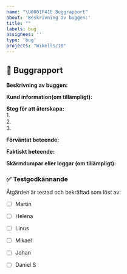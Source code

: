 ```yaml
---
name: "\U0001F41E Buggrapport"
about: 'Beskrivning av buggen:'
title: ""
labels: bug
assignees: ''
type: 'bug'
projects: "Wikells/10"
---
```


## 🐞 Buggrapport

**Beskrivning av buggen:**  
<!-- En kort och tydlig beskrivning av problemet. -->

**Kund information(om tillämpligt):**  
<!-- Lägg till kundnummer, namn. -->


**Steg för att återskapa:**  
1.  
2.  
3.  

**Förväntat beteende:**  
<!-- Vad förväntade du dig skulle hända? -->

**Faktiskt beteende:**  
<!-- Vad hände istället? -->

**Skärmdumpar eller loggar (om tillämpligt):**  
<!-- Lägg till skärmdumpar, felmeddelanden eller loggutdrag som kan hjälpa till att förstå problemet. -->

### ✅ Testgodkännande

Åtgärden är testad och bekräftad som löst av:
- [ ] Martin
- [ ] Helena
- [ ] Linus
- [ ] Mikael
- [ ] Johan
- [ ] Daniel S



